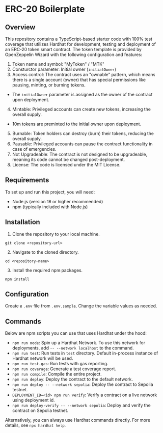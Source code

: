# ERC-20 Boilerplate

## Overview
This repository contains a TypeScript-based starter code with 100% test coverage that utilizes Hardhat for development, testing and deployment of an ERC-20 token smart contract. The token template is provided by OpenZeppelin Wizard with the following configuration and features:

1. Token name and symbol: "MyToken" / "MTK"
2. Consturctor parameter: Initial owner (`initialOwner`)
3. Access control: The contract uses an "ownable" pattern, which means there is a single account (owner) that has special permissions like pausing, minting, or burning tokens.
  - The `initialOwner` parameter is assigned as the owner of the contract upon deployment.
4. Mintable: Privileged accounts can create new tokens, increasing the overall supply.
  - 10m tokens are preminted to the initial owner upon deployment.
5. Burnable: Token holders can destroy (burn) their tokens, reducing the overall supply.
6. Pausable: Privileged accounts can pause the contract functionality in case of emergencies. 
7. Not Upgradeable: The contract is not designed to be upgradeable, meaning its code cannot be changed post-deployment. 
8. License: The code is licensed under the MIT License.

## Requirements
To set up and run this project, you will need:
- Node.js (version 18 or higher recommended)
- npm (typically included with Node.js)

## Installation
1. Clone the repository to your local machine.
  ```
  git clone <repository-url>
  ```
2. Navigate to the cloned directory.
  ```
  cd <repository-name>
  ```
3. Install the required npm packages.
  ```
  npm install
  ```

## Configuration
Create a `.env` file from `.env.sample`. Change the variable values as needed.

## Commands
Below are npm scripts you can use that uses Hardhat under the hood:
- `npm run node`: Spin up a Hardhat Network. To use this network for deployments, add `-- --network localhost` to the command.
- `npm run test`: Run tests in `test` directory. Default in-process instance of Hardhat network will be used.
- `npm run test-gas`: Run tests with gas reporting.
- `npm run coverage`: Generate a test coverage report.
- `npm run compile`: Compile the entire project.
- `npm run deploy`: Deploy the contract to the default network.
- `npm run deploy -- --network sepolia`: Deploy the contract to Sepolia testnet.
- `DEPLOYMENT_ID=<id> npm run verify`: Verify a contract on a live network using deployment id.
- `npm run deploy-verify -- --network sepolia`: Deploy and verify the contract on Sepolia testnet.

Alternatively, you can always use Hardhat commands directly. For more details, see `npx hardhat help`.
